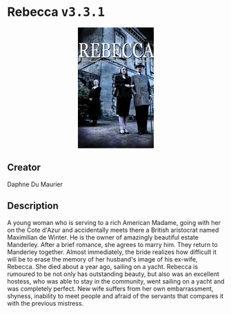 
# Rebecca <kbd>v3.3.1</kbd>

<center>
  <img src="./cover-1024.jpg"/>
</center>

## Creator
Daphne Du Maurier

## Description
<p>A young woman who is serving to a rich American Madame, going with her on the Cote d'Azur and accidentally meets there a British aristocrat named Maximilian de Winter. He is the owner of amazingly beautiful estate Manderley. After a brief romance, she agrees to marry him. They return to Manderley together. Almost immediately, the bride realizes how difficult it will be to erase the memory of her husband's image of his ex-wife, Rebecca. She died about a year ago, sailing on a yacht. Rebecca is rumoured to be not only has outstanding beauty, but also was an excellent hostess, who was able to stay in the community, went sailing on a yacht and was completely perfect. New wife suffers from her own embarrassment, shyness, inability to meet people and afraid of the servants that compares it with the previous mistress. </p>
